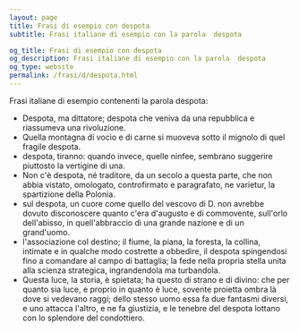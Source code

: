 ```yaml
---
layout: page
title: Frasi di esempio con despota 
subtitle: Frasi italiane di esempio con la parola  despota

og_title: Frasi di esempio con despota 
og_description: Frasi italiane di esempio con la parola  despota
og_type: website
permalink: /frasi/d/despota.html
---
```


Frasi italiane di esempio contenenti la parola despota:


- Despota, ma dittatore; despota che veniva da una repubblica e riassumeva una rivoluzione.
- Quella montagna di vocìo e di carne si muoveva sotto il mignolo di quel fragile despota.
- despota, tiranno: quando invece, quelle ninfee, sembrano suggerire piuttosto la vertigine di una.
- Non c'è despota, né traditore, da un secolo a questa parte, che non abbia vistato, omologato, controfirmato e paragrafato, ne varietur, la spartizione della Polonia.
- sul despota, un cuore come quello del vescovo di D. non avrebbe dovuto disconoscere quanto c'era d'augusto e di commovente, sull'orlo dell'abisso, in quell'abbraccio di una grande nazione e di un grand'uomo.
- l'associazione col destino; il fiume, la piana, la foresta, la collina, intimate e in qualche modo costrette a obbedire, il despota spingendosi fino a comandare al campo di battaglia; la fede nella propria stella unita alla scienza strategica, ingrandendola ma turbandola.
- Questa luce, la storia, è spietata; ha questo di strano e di divino: che per quanto sia luce, e proprio in quanto è luce, sovente proietta ombra là dove si vedevano raggi; dello stesso uomo essa fa due fantasmi diversi, e uno attacca l'altro, e ne fa giustizia, e le tenebre del despota lottano con lo splendore del condottiero.
